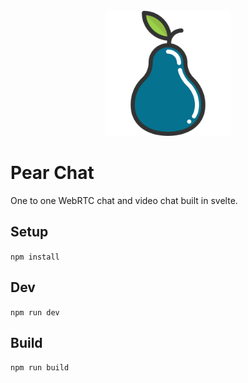 <br>
<div style="text-align:center">
    <img src="public/pear.svg?raw=true" alt="drawing" style="width:200px;"/>
</div>

# Pear Chat

One to one WebRTC chat and video chat built in svelte.

## Setup

`npm install`

## Dev

`npm run dev`

## Build

`npm run build`
